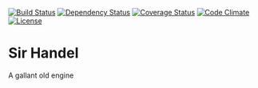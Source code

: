 [![Build Status](http://img.shields.io/travis/theodi/sir_handel.svg?style=flat-square)](https://travis-ci.org/theodi/sir_handel)
[![Dependency Status](http://img.shields.io/gemnasium/theodi/sir_handel.svg?style=flat-square)](https://gemnasium.com/theodi/sir_handel)
[![Coverage Status](http://img.shields.io/coveralls/theodi/sir_handel.svg?style=flat-square)](https://coveralls.io/r/theodi/sir_handel)
[![Code Climate](http://img.shields.io/codeclimate/github/theodi/sir_handel.svg?style=flat-square)](https://codeclimate.com/github/theodi/sir_handel)
[![License](http://img.shields.io/:license-mit-blue.svg?style=flat-square)](http://theodi.mit-license.org)

# Sir Handel

A gallant old engine
